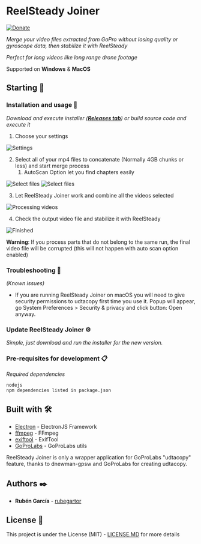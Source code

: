 # ReelSteady Joiner

[![Donate](https://img.shields.io/badge/Donate-PayPal-green.svg)](https://www.paypal.com/donate?hosted_button_id=P9JH3CF5DHEJW)

_Merge your video files extracted from GoPro without losing quality or gyroscope data, then stabilize it with ReelSteady_

_Perfect for long videos like long range drone footage_

Supported on **Windows** & **MacOS**

## Starting 🚀

### Installation and usage 🔧

_Download and execute installer (**[Releases tab](https://github.com/rubegartor/ReelSteady-Joiner/releases)**) or build source code and execute it_

1. Choose your settings

![Settings](https://i.imgur.com/G1b56s4.png)

2. Select all of your mp4 files to concatenate (Normally 4GB chunks or less) and start merge process
   1. AutoScan Option let you find chapters easily

![Select files](https://i.imgur.com/Bv18QPR.png)
![Select files](https://i.imgur.com/iXB6pzW.png)


3. Let ReelSteady Joiner work and combine all the videos selected

![Processing videos](https://i.imgur.com/DN27x4R.png)


4. Check the output video file and stabilize it with ReelSteady

![Finished](https://i.imgur.com/rx6jk6W.png)

**Warning**: If you process parts that do not belong to the same run, the final video file will be corrupted (this will not happen with auto scan option enabled)

### Troubleshooting 🔎
_(Known issues)_

- If you are running ReelSteady Joiner on macOS you will need to give security permissions to udtacopy first time you use it.
  Popup will appear, go System Preferences > Security & privacy and click button: Open anyway.

### Update ReelSteady Joiner ⚙️

_Simple, just download and run the installer for the new version._

### Pre-requisites for development 📋

_Required dependencies_

```
nodejs
npm dependencies listed in package.json
```

## Built with 🛠️

* [Electron](https://www.electronjs.org/) - ElectronJS Framework
* [ffmpeg](http://ffmpeg.org/) - FFmpeg
* [exiftool](https://exiftool.org/) - ExifTool
* [GoProLabs](https://gopro.github.io/labs/) - GoProLabs utils

ReelSteady Joiner is only a wrapper application for GoProLabs "udtacopy" feature, thanks to dnewman-gpsw and GoProLabs for creating udtacopy.

## Authors ✒️

* **Rubén García** - [rubegartor](https://github.com/rubegartor)

## License 📄

This project is under the License (MIT) - [LICENSE.MD](LICENSE.MD) for more details

